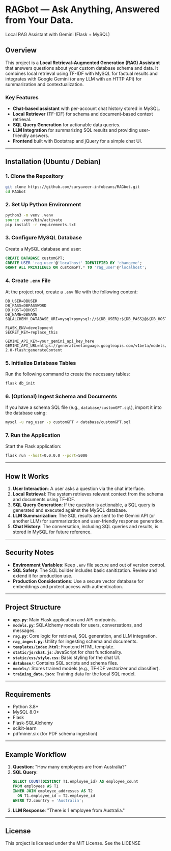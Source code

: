 # RAGbot — Ask Anything, Answered from Your Data.

Local RAG Assistant with Gemini (Flask + MySQL)

## Overview

This project is a **Local Retrieval-Augmented Generation (RAG) Assistant** that answers questions about your custom database schema and data. It combines local retrieval using TF-IDF with MySQL for factual results and integrates with Google Gemini (or any LLM with an HTTP API) for summarization and contextualization.

### Key Features
- **Chat-based assistant** with per-account chat history stored in MySQL.
- **Local Retriever** (TF-IDF) for schema and document-based context retrieval.
- **SQL Query Generation** for actionable data queries.
- **LLM Integration** for summarizing SQL results and providing user-friendly answers.
- **Frontend** built with Bootstrap and jQuery for a simple chat UI.

---

## Installation (Ubuntu / Debian)

### 1. Clone the Repository
```bash
git clone https://github.com/suryaveer-infobeans/RAGbot.git
cd RAGbot
```

### 2. Set Up Python Environment
```bash
python3 -m venv .venv
source .venv/bin/activate
pip install -r requirements.txt
```

### 3. Configure MySQL Database
Create a MySQL database and user:
```sql
CREATE DATABASE customGPT;
CREATE USER 'rag_user'@'localhost' IDENTIFIED BY 'changeme';
GRANT ALL PRIVILEGES ON customGPT.* TO 'rag_user'@'localhost';
```

### 4. Create `.env` File
At the project root, create a `.env` file with the following content:
```
DB_USER=DBUSER
DB_PASS=DBPASSWORD
DB_HOST=DBHOST
DB_NAME=DBNAME
SQLALCHEMY_DATABASE_URI=mysql+pymysql://${DB_USER}:${DB_PASS}@${DB_HOST}/${DB_NAME}

FLASK_ENV=development
SECRET_KEY=replace_this

GEMINI_API_KEY=your_gemini_api_key_here
GEMINI_API_URL=https://generativelanguage.googleapis.com/v1beta/models/gemini-2.0-flash:generateContent

```

### 5. Initialize Database Tables
Run the following command to create the necessary tables:
```bash
flask db_init
```

### 6. (Optional) Ingest Schema and Documents
If you have a schema SQL file (e.g., `database/customGPT.sql`), import it into the database using:
```bash
mysql -u rag_user -p customGPT < database/customGPT.sql
```

### 7. Run the Application
Start the Flask application:
```bash
flask run --host=0.0.0.0 --port=5000
```

---

## How It Works

1. **User Interaction**: A user asks a question via the chat interface.
2. **Local Retrieval**: The system retrieves relevant context from the schema and documents using TF-IDF.
3. **SQL Query Generation**: If the question is actionable, a SQL query is generated and executed against the MySQL database.
4. **LLM Summarization**: The SQL results are sent to the Gemini API (or another LLM) for summarization and user-friendly response generation.
5. **Chat History**: The conversation, including SQL queries and results, is stored in MySQL for future reference.

---

## Security Notes

- **Environment Variables**: Keep `.env` file secure and out of version control.
- **SQL Safety**: The SQL builder includes basic sanitization. Review and extend it for production use.
- **Production Considerations**: Use a secure vector database for embeddings and protect access with authentication.

---

## Project Structure

- **`app.py`**: Main Flask application and API endpoints.
- **`models.py`**: SQLAlchemy models for users, conversations, and messages.
- **`rag.py`**: Core logic for retrieval, SQL generation, and LLM integration.
- **`rag_ingest.py`**: Utility for ingesting schema and documents.
- **`templates/index.html`**: Frontend HTML template.
- **`static/js/chat.js`**: JavaScript for chat functionality.
- **`static/css/style.css`**: Basic styling for the chat UI.
- **`database/`**: Contains SQL scripts and schema files.
- **`models/`**: Stores trained models (e.g., TF-IDF vectorizer and classifier).
- **`training_data.json`**: Training data for the local SQL model.

---

## Requirements

- Python 3.8+
- MySQL 8.0+
- Flask
- Flask-SQLAlchemy
- scikit-learn
- pdfminer.six (for PDF schema ingestion)

---

## Example Workflow

1. **Question**: "How many employees are from Australia?"
2. **SQL Query**:
   ```sql
   SELECT COUNT(DISTINCT T1.employee_id) AS employee_count
   FROM employees AS T1
   INNER JOIN employee_addresses AS T2
     ON T1.employee_id = T2.employee_id
   WHERE T2.country = 'Australia';
   ```
3. **LLM Response**: "There is 1 employee from Australia."

---

## License

This project is licensed under the MIT License. See the LICENSE

